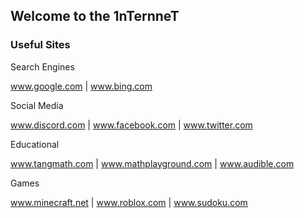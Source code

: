 ## Welcome to the 1nTernneT

### Useful Sites

Search Engines

www.google.com | www.bing.com

Social Media

www.discord.com | www.facebook.com | www.twitter.com

Educational

www.tangmath.com | www.mathplayground.com | www.audible.com

Games

www.minecraft.net | www.roblox.com | www.sudoku.com
